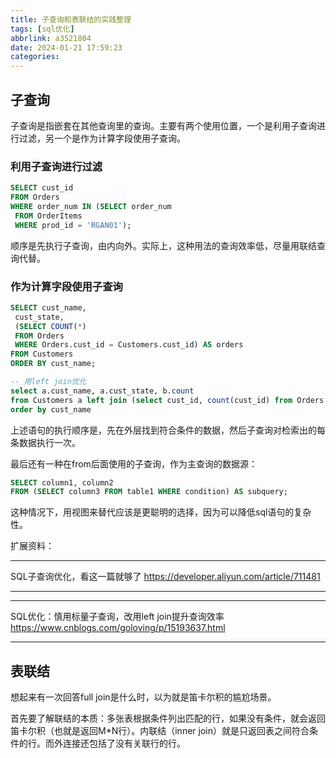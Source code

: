 ```yaml
---
title: 子查询和表联结的实践整理
tags: [sql优化]
abbrlink: a3521804
date: 2024-01-21 17:59:23
categories:
---
```


## 子查询

子查询是指嵌套在其他查询里的查询。主要有两个使用位置，一个是利用子查询进行过滤，另一个是作为计算字段使用子查询。

### 利用子查询进行过滤

```sql
SELECT cust_id 
FROM Orders 
WHERE order_num IN (SELECT order_num 
 FROM OrderItems 
 WHERE prod_id = 'RGAN01');
```

顺序是先执行子查询，由内向外。实际上，这种用法的查询效率低，尽量用联结查询代替。

### 作为计算字段使用子查询

```sql
SELECT cust_name, 
 cust_state, 
 (SELECT COUNT(*) 
 FROM Orders 
 WHERE Orders.cust_id = Customers.cust_id) AS orders 
FROM Customers 
ORDER BY cust_name;

-- 用left join优化
select a.cust_name, a.cust_state, b.count
from Customers a left join (select cust_id, count(cust_id) from Orders group by cust_id) b on a.cust_id=b.cust_id
order by cust_name
```

上述语句的执行顺序是，先在外层找到符合条件的数据，然后子查询对检索出的每条数据执行一次。

最后还有一种在from后面使用的子查询，作为主查询的数据源：

```sql
SELECT column1, column2
FROM (SELECT column3 FROM table1 WHERE condition) AS subquery;
```

这种情况下，用视图来替代应该是更聪明的选择，因为可以降低sql语句的复杂性。

扩展资料：

---

SQL子查询优化，看这一篇就够了
https://developer.aliyun.com/article/711481

---

---

SQL优化：慎用标量子查询，改用left join提升查询效率 
https://www.cnblogs.com/goloving/p/15193637.html

---

## 表联结

想起来有一次回答full join是什么时，以为就是笛卡尔积的尴尬场景。

首先要了解联结的本质：多张表根据条件列出匹配的行，如果没有条件，就会返回笛卡尔积（也就是返回M*N行）。内联结（inner join）就是只返回表之间符合条件的行。而外连接还包括了没有关联行的行。
